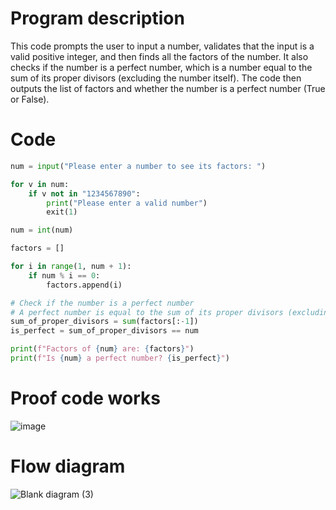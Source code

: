 # Program description
This code prompts the user to input a number, validates that the input is a valid positive integer, and then finds all the factors of the number. It also checks if the number is a perfect number, which is a number equal to the sum of its proper divisors (excluding the number itself). The code then outputs the list of factors and whether the number is a perfect number (True or False).
# Code
```.py
num = input("Please enter a number to see its factors: ")

for v in num:
    if v not in "1234567890":
        print("Please enter a valid number")
        exit(1)

num = int(num)

factors = []

for i in range(1, num + 1):
    if num % i == 0:
        factors.append(i)

# Check if the number is a perfect number
# A perfect number is equal to the sum of its proper divisors (excluding itself)
sum_of_proper_divisors = sum(factors[:-1])
is_perfect = sum_of_proper_divisors == num

print(f"Factors of {num} are: {factors}")
print(f"Is {num} a perfect number? {is_perfect}")
```
# Proof code works
![image](https://github.com/user-attachments/assets/d535fb4b-0c65-4fc2-8cc7-a8f65674c6f7)

# Flow diagram
![Blank diagram (3)](https://github.com/user-attachments/assets/9434fbd7-326a-4f3a-b654-19d3be21e4f0)

